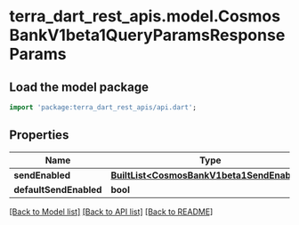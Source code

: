 # terra_dart_rest_apis.model.CosmosBankV1beta1QueryParamsResponseParams

## Load the model package
```dart
import 'package:terra_dart_rest_apis/api.dart';
```

## Properties
Name | Type | Description | Notes
------------ | ------------- | ------------- | -------------
**sendEnabled** | [**BuiltList&lt;CosmosBankV1beta1SendEnabled&gt;**](CosmosBankV1beta1SendEnabled.md) |  | [optional] 
**defaultSendEnabled** | **bool** |  | [optional] 

[[Back to Model list]](../README.md#documentation-for-models) [[Back to API list]](../README.md#documentation-for-api-endpoints) [[Back to README]](../README.md)


